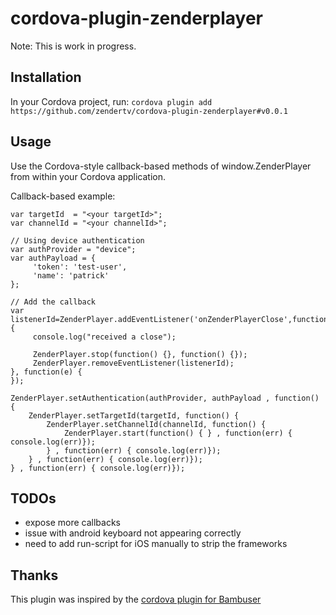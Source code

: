 # cordova-plugin-zenderplayer

Note: This is work in progress.

## Installation
In your Cordova project, run:
	`cordova plugin add https://github.com/zendertv/cordova-plugin-zenderplayer#v0.0.1`

## Usage

Use the Cordova-style callback-based methods of window.ZenderPlayer from within your Cordova application.

Callback-based example:
```
var targetId  = "<your targetId>";
var channelId = "<your channelId>";

// Using device authentication
var authProvider = "device";
var authPayload = {
     'token': 'test-user',
     'name': 'patrick'
};

// Add the callback
var listenerId=ZenderPlayer.addEventListener('onZenderPlayerClose',function(s) {
     console.log("received a close");

     ZenderPlayer.stop(function() {}, function() {});
     ZenderPlayer.removeEventListener(listenerId);
}, function(e) {
});

ZenderPlayer.setAuthentication(authProvider, authPayload , function() {
	ZenderPlayer.setTargetId(targetId, function() {
		ZenderPlayer.setChannelId(channelId, function() {
			ZenderPlayer.start(function() { } , function(err) { console.log(err)});
		} , function(err) { console.log(err)});
	} , function(err) { console.log(err)});
} , function(err) { console.log(err)});
```

## TODOs
- expose more callbacks
- issue with android keyboard not appearing correctly
- need to add run-script for iOS manually to strip the frameworks

## Thanks
This plugin was inspired by the [cordova plugin for Bambuser](https://github.com/bambuser/cordova-plugin-bambuser)
